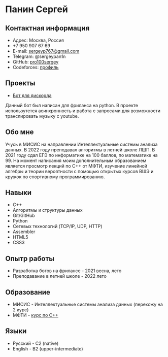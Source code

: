 # Панин Сергей
## Контактная информация 
* Адрес: Москва, Россия
* +7 950 907 67 69
* E-mail: sergeyp767@gmail.com
* Telegram: @sergeypan1n 
* GitHub: [pro100sergey](https://github.com/pro100sergey)
* Codeforces: [профиль](https://codeforces.com/profile/sergeyp767)
## Проекты
* [Бот для дискорда](https://github.com/pro100sergey/DiscordBot) 

Данный бот был написан для фриланса на python. В проекте использутется асинхронность и работа с запросами для возможности транслировать музыку с youtube. 
## Обо мне
Учусь в МИСИС на направлении Интеллектуальные системы анализа данных. В 2022 году преподавал алгоритмы в летней школе ЛШП. В 2021 году сдал ЕГЭ по информатике на 100 баллов, по математике на 99. На момент написания моим дополнительным образованием является просмотр лекций по C++ от МФТИ, изучение линейной алгебры и теории вероятности с помощью открытых курсов ВШЭ и кружок по спортивному программированию.
## Навыки
* C++
* Алгоритмы и структуры данных 
* Git/GitHub
* Python
* Сетевых технологий (TCP/IP, UDP, HTTP)
* Assembler 
* HTML5
* CSS3
## Опытр работы 
* Разработка ботов на фрилансе - 2021 весна, лето
* Преподавание в летней школе - 2022 лето 
## Образование
* МИСИС - Интеллектуальные системы анализа данных (перехожу на 2 курс)
* МФТИ - [курс по C++](https://www.youtube.com/playlist?list=PL4_hYwCyhAvaWsj3-0gLH_yEZfKdTife0)
## Языки
* Русский - C2 (native)
* English - B2 (upper-intermediate)
